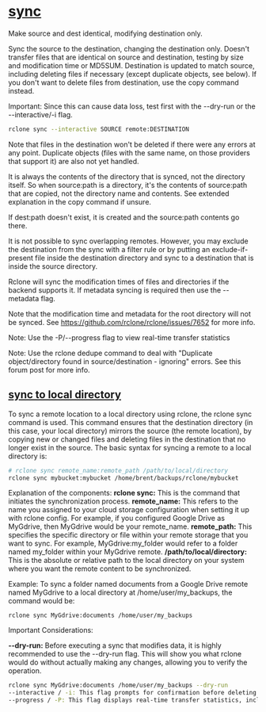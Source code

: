 # **[sync](https://rclone.org/commands/rclone_sync/)**

Make source and dest identical, modifying destination only.

Sync the source to the destination, changing the destination only. Doesn't transfer files that are identical on source and destination, testing by size and modification time or MD5SUM. Destination is updated to match source, including deleting files if necessary (except duplicate objects, see below). If you don't want to delete files from destination, use the copy command instead.

Important: Since this can cause data loss, test first with the --dry-run or the --interactive/-i flag.

```bash
rclone sync --interactive SOURCE remote:DESTINATION
```

Note that files in the destination won't be deleted if there were any errors at any point. Duplicate objects (files with the same name, on those providers that support it) are also not yet handled.

It is always the contents of the directory that is synced, not the directory itself. So when source:path is a directory, it's the contents of source:path that are copied, not the directory name and contents. See extended explanation in the copy command if unsure.

If dest:path doesn't exist, it is created and the source:path contents go there.

It is not possible to sync overlapping remotes. However, you may exclude the destination from the sync with a filter rule or by putting an exclude-if-present file inside the destination directory and sync to a destination that is inside the source directory.

Rclone will sync the modification times of files and directories if the backend supports it. If metadata syncing is required then use the --metadata flag.

Note that the modification time and metadata for the root directory will not be synced. See <https://github.com/rclone/rclone/issues/7652> for more info.

Note: Use the -P/--progress flag to view real-time transfer statistics

Note: Use the rclone dedupe command to deal with "Duplicate object/directory found in source/destination - ignoring" errors. See this forum post for more info.

## **[sync to local directory](https://rclone.org/local/)**

To sync a remote location to a local directory using rclone, the rclone sync command is used. This command ensures that the destination directory (in this case, your local directory) mirrors the source (the remote location), by copying new or changed files and deleting files in the destination that no longer exist in the source.
The basic syntax for syncing a remote to a local directory is:

```bash
# rclone sync remote_name:remote_path /path/to/local/directory
rclone sync mybucket:mybucket /home/brent/backups/rclone/mybucket

```

Explanation of the components:
**rclone sync:** This is the command that initiates the synchronization process.
**remote_name:** This refers to the name you assigned to your cloud storage configuration when setting it up with rclone config. For example, if you configured Google Drive as MyGdrive, then MyGdrive would be your remote_name.
**remote_path:** This specifies the specific directory or file within your remote storage that you want to sync. For example, MyGdrive:my_folder would refer to a folder named my_folder within your MyGdrive remote.
**/path/to/local/directory:** This is the absolute or relative path to the local directory on your system where you want the remote content to be synchronized.

Example:
To sync a folder named documents from a Google Drive remote named MyGdrive to a local directory at /home/user/my_backups, the command would be:

`rclone sync MyGdrive:documents /home/user/my_backups`

Important Considerations:

**--dry-run:** Before executing a sync that modifies data, it is highly recommended to use the --dry-run flag. This will show you what rclone would do without actually making any changes, allowing you to verify the operation.

```bash
rclone sync MyGdrive:documents /home/user/my_backups --dry-run
--interactive / -i: This flag prompts for confirmation before deleting or overwriting files, providing an extra layer of safety.
--progress / -P: This flag displays real-time transfer statistics, including progress, speed, and estimated time remaining.
```
